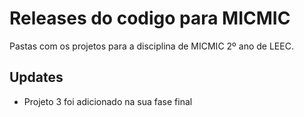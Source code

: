 # Releases do codigo para MICMIC

Pastas com os projetos para a disciplina de MICMIC 2º ano de LEEC.

## Updates

- Projeto 3 foi adicionado na sua fase final
